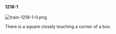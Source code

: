#### 1218-1
![train-1218-1-0.png](https://github.com/lil-lab/nlvr/raw/master/nlvr/train/images/7/train-1218-1-0.png "train-1218-1-0.png")

There is a square closely touching a corner of a box.
